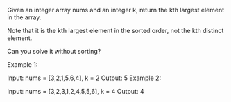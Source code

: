 Given an integer array nums and an integer k, return the kth largest element in the array.

Note that it is the kth largest element in the sorted order, not the kth distinct element.

Can you solve it without sorting?

 

Example 1:

Input: nums = [3,2,1,5,6,4], k = 2
Output: 5
Example 2:

Input: nums = [3,2,3,1,2,4,5,5,6], k = 4
Output: 4
 
